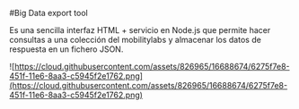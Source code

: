 #Big Data export tool

Es una sencilla interfaz HTML + servicio en Node.js que permite hacer consultas a una colección del mobilitylabs y almacenar los datos de respuesta en un fichero JSON.

![https://cloud.githubusercontent.com/assets/826965/16688674/6275f7e8-451f-11e6-8aa3-c5945f2e1762.png](https://cloud.githubusercontent.com/assets/826965/16688674/6275f7e8-451f-11e6-8aa3-c5945f2e1762.png)
